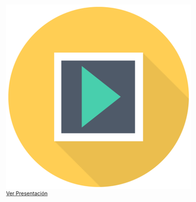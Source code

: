 ![](/img/sem_icon_pres.png)
[Ver Presentación](https://docs.google.com/presentation/d/e/2PACX-1vTOSFFBsRJ-atV6KvLfSsfF198Ou477UQ51n8XclHzmb7SDpMmAdWRkTw3mxpAyH0CC9ump49Kz7j5H/pub?start=false&loop=false&delayms=600000)